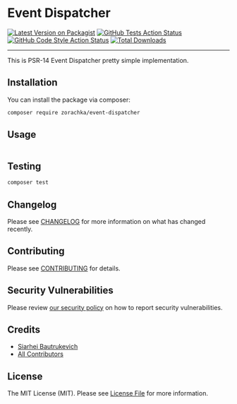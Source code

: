 # Event Dispatcher

[![Latest Version on Packagist](https://img.shields.io/packagist/v/zorachka/event_dispatcher.svg?style=flat-square)](https://packagist.org/packages/zorachka/event_dispatcher)
[![GitHub Tests Action Status](https://img.shields.io/github/workflow/status/zorachka/event_dispatcher/run-tests?label=tests)](https://github.com/zorachka/event_dispatcher/actions?query=workflow%3ATests+branch%3Amaster)
[![GitHub Code Style Action Status](https://img.shields.io/github/workflow/status/zorachka/event_dispatcher/Check%20&%20fix%20styling?label=code%20style)](https://github.com/zorachka/event_dispatcher/actions?query=workflow%3A"Check+%26+fix+styling"+branch%3Amaster)
[![Total Downloads](https://img.shields.io/packagist/dt/zorachka/event_dispatcher.svg?style=flat-square)](https://packagist.org/packages/zorachka/event_dispatcher)

---

This is PSR-14 Event Dispatcher pretty simple implementation.

## Installation

You can install the package via composer:

```bash
composer require zorachka/event-dispatcher
```

## Usage

```php
```

## Testing

```bash
composer test
```

## Changelog

Please see [CHANGELOG](CHANGELOG.md) for more information on what has changed recently.

## Contributing

Please see [CONTRIBUTING](.github/CONTRIBUTING.md) for details.

## Security Vulnerabilities

Please review [our security policy](../../security/policy) on how to report security vulnerabilities.

## Credits

- [Siarhei Bautrukevich](https://github.com/bautrukevich)
- [All Contributors](../../contributors)

## License

The MIT License (MIT). Please see [License File](LICENSE.md) for more information.
